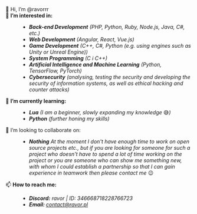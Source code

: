 <dl>
	<dt>👋 Hi, I’m @ravorrr</dt>
	<dt>👀 <b>I’m interested in:</b></dt>
	<dd>
		<ul>
			<li><i><b>Back-end Development</b> (PHP, Python, Ruby, Node.js, Java, C#, etc.)</i></li>
			<li><i><b>Web Development</b> (Angular, React, Vue.js)</i></li>
			<li><i><b>Game Development</b> (C++, C#, Python (e.g. using engines such as Unity or Unreal Engine))</i></li>
			<li><i><b>System Programming</b> (C i C++)</i></li>
			<li><i><b>Artificial Intelligence and Machine Learning</b> (Python, TensorFlow, PyTorch)</i></li>
			<li><i><b>Cybersecurity</b> (analysing, testing the security and developing the security of information systems, as well as ethical hacking and counter attacks)</i></li>
		</ul>
	</dd>
	<dt>🌱 <b>I’m currently learning:</b></dt>
	<dd>
		<ul>
			<li><i><b>Lua</b> (I am a beginner, slowly expanding my knowledge </i>😅<i>)</i></li>
			<li><i><b>Python</b> (further honing my skills)</i></li>
		</ul>
	</dd>
	<dt>💞️ I’m looking to collaborate on:</dt>
	<dd>
		<ul>
			<li><i><b>Nothing</b> At the moment I don't have enough time to work on open source projects etc., but if you are looking for someone for such a project who doesn't have to spend a lot of time working on the project or you are someone who can show me something new, with whom I could establish a partnership so that I can gain experience in teamwork then please contact me </i>😉</li>
		</ul>
	</dd>
	<dt>📫 <b>How to reach me:</b></dt>
	<dd>
		<ul>
			<li><i><b>Discord:</b> ravor | ID: 346668718228766723</i></li>
			<li><i><b>Email: </b><a href="mailto:contact@ravor.pl">contact@ravor.pl</a></i></li>
		</ul>
	</dd>
</dl>

<!---
ravorrr/ravorrr is a ✨ special ✨ repository because its `README.md` (this file) appears on your GitHub profile.
You can click the Preview link to take a look at your changes.
--->
